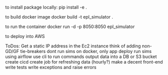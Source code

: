 to install package locally:
pip install -e .

to build docker image
docker build -t epl_simulator .

to run the container
docker run -d -p 8050:8050 epl_simulator

to deploy into AWS

ToDos:
Get a static IP address in the Ec2 instance
think of adding non-GD/GF tie-breakers
dont run sims on docker, only app deploy
run sims using airflow
use cli to run commands
output data into a DB or S3 bucket
create cicd
create job for refreshing data (hourly?)
make a decent front-end
write tests
write exceptions and raise errors